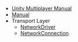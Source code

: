 * [Unity Multiplayer Manual](index)
* [Manual](manual)
 * Transport Layer
    * [NetworkDriver](driver)
    * [NetworkConnection](connection)